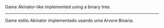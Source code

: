 Game Akinator-like implemented using a binary tree.

--------------------------------------------------------------------------

Game estilo Akinator implementado usando uma Arvore Binaria.
